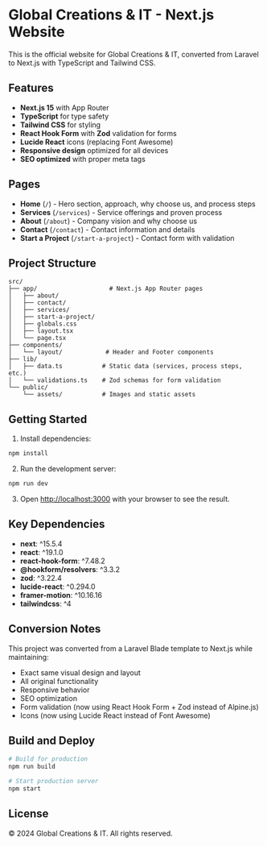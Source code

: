 # Global Creations & IT - Next.js Website

This is the official website for Global Creations & IT, converted from Laravel to Next.js with TypeScript and Tailwind CSS.

## Features

- **Next.js 15** with App Router
- **TypeScript** for type safety
- **Tailwind CSS** for styling
- **React Hook Form** with **Zod** validation for forms
- **Lucide React** icons (replacing Font Awesome)
- **Responsive design** optimized for all devices
- **SEO optimized** with proper meta tags

## Pages

- **Home** (`/`) - Hero section, approach, why choose us, and process steps
- **Services** (`/services`) - Service offerings and proven process
- **About** (`/about`) - Company vision and why choose us
- **Contact** (`/contact`) - Contact information and details
- **Start a Project** (`/start-a-project`) - Contact form with validation

## Project Structure

```
src/
├── app/                    # Next.js App Router pages
│   ├── about/
│   ├── contact/
│   ├── services/
│   ├── start-a-project/
│   ├── globals.css
│   ├── layout.tsx
│   └── page.tsx
├── components/
│   └── layout/            # Header and Footer components
├── lib/
│   ├── data.ts           # Static data (services, process steps, etc.)
│   └── validations.ts    # Zod schemas for form validation
└── public/
    └── assets/           # Images and static assets
```

## Getting Started

1. Install dependencies:
```bash
npm install
```

2. Run the development server:
```bash
npm run dev
```

3. Open [http://localhost:3000](http://localhost:3000) with your browser to see the result.

## Key Dependencies

- **next**: ^15.5.4
- **react**: ^19.1.0
- **react-hook-form**: ^7.48.2
- **@hookform/resolvers**: ^3.3.2
- **zod**: ^3.22.4
- **lucide-react**: ^0.294.0
- **framer-motion**: ^10.16.16
- **tailwindcss**: ^4

## Conversion Notes

This project was converted from a Laravel Blade template to Next.js while maintaining:
- Exact same visual design and layout
- All original functionality
- Responsive behavior
- SEO optimization
- Form validation (now using React Hook Form + Zod instead of Alpine.js)
- Icons (now using Lucide React instead of Font Awesome)

## Build and Deploy

```bash
# Build for production
npm run build

# Start production server
npm start
```

## License

© 2024 Global Creations & IT. All rights reserved.
